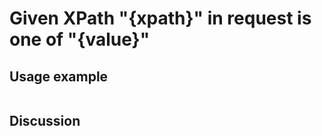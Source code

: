 
Given XPath "{xpath}" in request is one of "{value}"
=============================================================================================================

Usage example
-------------

```
```

Discussion
----------
